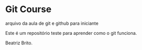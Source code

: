 # Git Course
arquivo da aula de git e github para iniciante

Este é um repositório teste para aprender como o git funciona. 

Beatriz Brito.
